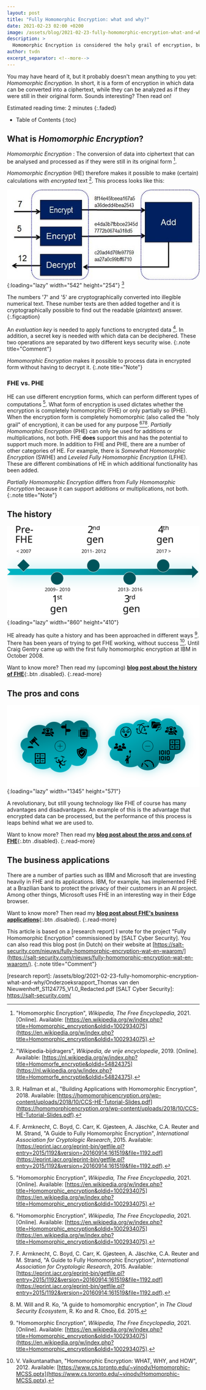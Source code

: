 ```yaml
---
layout: post
title: "Fully Homomorphic Encryption: what and why?"
date: 2021-02-23 02:00 +0200
image: /assets/blog/2021-02-23-fully-homomorphic-encryption-what-and-why/cover.svg
description: >
  Homomorphic Encryption is considered the holy grail of encryption, but what is it and how can it be used?
author: tvdn
excerpt_separator: <!--more-->
---
```


You may have heard of it, but it probably doesn't mean anything to you yet: *Homomorphic Encryption*. In short, it is a form of encryption in which data can be converted into a ciphertext, while they can be analyzed as if they were still in their original form. Sounds interesting? Then read on!

Estimated reading time: 2 minutes
{:.faded}

<!--more-->

- Table of Contents
{:toc}

## What is *Homomorphic Encryption*?

*Homomorphic Encryption*
: The conversion of data into ciphertext that can be analysed and processed as if they were still in its original form [^wiki2021].

*Homomorphic Encryption* (HE) therefore makes it possible to make (certain) calculations with *encrypted* text [^wiki2019]. This process looks like this:

![heprocdiag]{:loading="lazy" width="542" height="254"} [^hall2018]

The numbers '7' and '5' are cryptographically converted into illegible numerical text. These number texts are then added together and it is cryptographically possible to find out the readable (*plaintext*) answer.
{:.figcaption}

An *evaluation key* is needed to apply functions to encrypted data [^armk2015]. In addition, a secret key is needed with which data can be deciphered. These two operations are separated by two different keys security wise.
{:.note title="Comment"}

*Homomorphic Encryption* makes it possible to process data in encrypted form without having to decrypt it.
{:.note title="Note"}

### FHE vs. PHE

HE can use different encryption forms, which can perform different types of computations [^wiki2021]. What form of encryption is used dictates whether the encryption is completely homomorphic (FHE) or only partially so (PHE). When the encryption form is completely homomorphic (also called the "holy grail" of encryption), it can be used for any purpose [^wiki2021][^armk2015][^will2015]. *Partially Homomorphic Encryption* (PHE) can only be used for additions or multiplications, not both. FHE **does** support this and has the potential to support much more. In addition to FHE and PHE, there are a number of other categories of HE. For example, there is *Somewhat Homomorphic Encryption* (SWHE) and *Leveled Fully Homomorphic Encryption* (LFHE). These are different combinations of HE in which additional functionality has been added.

*Partially Homomorphic Encryption* differs from *Fully Homomorphic Encryption* because it can support additions or multiplications, not both.
{:.note title="Note"}

## The history

![fhehist]{:loading="lazy" width="860" height="410"}

HE already has quite a history and has been approached in different ways [^wiki2021]. There has been years of trying to get FHE working, without success [^vaik2012]. Until Craig Gentry came up with the first fully homomorphic encryption at IBM in October 2008.

Want to know more? Then read my (upcoming) [**blog post about the history of FHE**](){:.btn .disabled}.
{:.read-more}

## The pros and cons

![fheprocon]{:loading="lazy" width="1345" height="571"}

A revolutionary, but still young technology like FHE of course has many advantages and disadvantages. An example of this is the advantage that encrypted data can be processed, but the performance of this process is leaps behind what we are used to.

Want to know more? Then read my [**blog post about the pros and cons of FHE**](){:.btn .disabled}.
{:.read-more}

## The business applications

There are a number of parties such as IBM and Microsoft that are investing heavily in FHE and its applications. IBM, for example, has implemented FHE at a Brazilian bank to protect the privacy of their customers in an AI project. Among other things, Microsoft uses FHE in an interesting way in their Edge browser.

Want to know more? Then read my [**blog post about FHE's business applications**](){:.btn .disabled}.
{:.read-more}


This article is based on a [research report] I wrote for the project "Fully Homomorphic Encryption" commissioned by [SALT Cyber Security]. You can also read this blog post (in Dutch) on their website at [https://salt-security.com/nieuws/fully-homomorphic-encryption-wat-en-waarom/](https://salt-security.com/nieuws/fully-homomorphic-encryption-wat-en-waarom/).
{:.note title="Comment"}

<!-- Sources -->
[^wiki2021]: "Homomorphic Encryption", *Wikipedia, The Free Encyclopedia*, 2021. [Online]. Available: [https://en.wikipedia.org/w/index.php?title=Homomorphic_encryption&oldid=1002934075](https://en.wikipedia.org/w/index.php?title=Homomorphic_encryption&oldid=1002934075).
[^wiki2019]: "Wikipedia-bijdragers", *Wikipedia, de vrije encyclopedie*, 2019. [Online]. Available: [https://nl.wikipedia.org/w/index.php?title=Homomorfe_encryptie&oldid=54824375](https://nl.wikipedia.org/w/index.php?title=Homomorfe_encryptie&oldid=54824375).
[^hall2018]: R. Hallman et al., "Building Applications with Homomorphic Encryption", 2018. Available: [https://homomorphicencryption.org/wp-content/uploads/2018/10/CCS-HE-Tutorial-Slides.pdf](https://homomorphicencryption.org/wp-content/uploads/2018/10/CCS-HE-Tutorial-Slides.pdf).
[^armk2015]: F. Armknecht, C. Boyd, C. Carr, K. Gjøsteen, A. Jäschke, C.A. Reuter and M. Strand, "A Guide to Fully Homomorphic Encryption", *International Association for Cryptologic Research*, 2015. Available: [https://eprint.iacr.org/eprint-bin/getfile.pl?entry=2015/1192&version=20160914:161519&file=1192.pdf](https://eprint.iacr.org/eprint-bin/getfile.pl?entry=2015/1192&version=20160914:161519&file=1192.pdf).
[^will2015]: M. Will and R. Ko, "A guide to homomorphic encryption", in *The Cloud Security Ecosystem*, R. Ko and R. Choo, Ed. 2015.
[^vaik2012]: V. Vaikuntanathan, "Homomorphic Encryption: WHAT, WHY, and HOW", 2012. Available: [https://www.cs.toronto.edu/~vinodv/Homomorphic-MCSS.pptx](https://www.cs.toronto.edu/~vinodv/Homomorphic-MCSS.pptx).

<!-- Pictures -->
[heprocdiag]: /assets/blog/2021-02-23-fully-homomorphic-encryption-what-and-why/heprocdiag.jpg
[fhehist]: /assets/blog/2021-02-23-fully-homomorphic-encryption-what-and-why/fhehist.svg
[fheprocon]: /assets/blog/2021-02-23-fully-homomorphic-encryption-what-and-why/fheprocon.svg

<!-- Links -->
[research report]: /assets/blog/2021-02-23-fully-homomorphic-encryption-what-and-why/Onderzoeksrapport_Thomas van den Nieuwenhoff_S1124775_V1.0_Redacted.pdf
[SALT Cyber Security]: https://salt-security.com/
